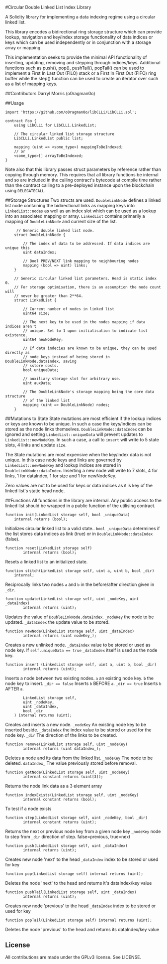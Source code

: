 #Circular Double Linked List Index Library

A Solidity library for implementing a data indexing regime using a circular linked list.

This library encodes a bidirectional ring storage structure which can provide lookup, navigation and key/index storage functionality of data indices or keys which can be used independently or in conjunction with a storage array or mapping.

This implementation seeks to provide the minimal API functionality of inserting, updating, removing and stepping through indices/keys.  Additional functions such as push(), pop(), pushTail(), popTail() can be used to implement a First In Last Out (FILO) stack or a First In First Out (FIFO) ring buffer while the step() function can be used to create an iterator over such as a list of mapping keys.

##Contributors
Darryl Morris (o0ragman0o)

##Usage
```
import 'https://github.com/o0ragman0o/libCLLi/LibCLLi.sol';

contract Foo {
    using LibCLLi for LibCLLi.LinkedList;

    // The circular linked list storage structure
    LibCLLi.LinkedList public list;

    mapping (uint => <some_type>) mappingToBeIndexed;
    // or
    <some_type>[] arrayToBeIndexed;
}
```

Note also that this library passes struct parameters by reference rather than copying through memory. This requires that all library functions be internal and so are included in the calling contract's bytecode at compile time rather than the contract calling to a pre-deployed instance upon the blockchain using `DELEGATECALL`.

##Storage Structures
Two structs are used. `DoubleLinkNode` defines a linked list node containing the bidirectional links as mapping keys into `LinkedList::nodes` as well as an index slot which can be used as a lookup into an associated mapping or array.
`LinkedList` contains primarily a mapping of `DoubleLinkNode` and current size of the list.

```
     // Generic double linked list node.
    struct DoubleLinkNode {

        // The index of data to be addressed. If data indices are unique this
        uint dataIndex;

        // Bool PREV/NEXT link mapping to neighbouring nodes
        mapping (bool => uint) links;
    }
    
    // Generic circular linked list parameters. Head is static index 0.
    // For storage optimisation, there is an assumption the node count will
    // never be greater than 2**64.
    struct LinkedList {

        // Current number of nodes in linked list
        uint64 size;

        // The next key to be used in the nodes mapping if data indices aren't
        // unique. Set to 1 upon initialisation to indicate list existence.
        uint64 newNodeKey;

        // If data indecies are known to be unique, they can be used directly as
        // node keys instead of being stored in DoubleLinkNode.dataIndex, saving
        // sstore costs.
        bool uniqueData;

        // auxiliary storage slot for arbitrary use.
        uint auxData;

        // The DoubleLinkNode's storage mapping being the core data structure
        // of the linked list
        mapping (uint => DoubleLinkNode) nodes;
    }
```

##Mutations to State
State mutations are most efficient if the lookup indices or keys are known to be unique.  In such a case the keys/indices can be stored as the node links themselves. `DoubleLinkNode::dataIndex` can be ignored and setting `LinkedList::uniqueData` will prevent updates to `LinkedList::newNodeKey`. In such a case, a call to `insert` will write to 5 state slots, 4 links and update `size`.

The State mutations are most expensive when the key/index data is not unique. In this case node keys and links are governed by `LinkedList::newNodeKey` and lookup indices are stored in `DoubleLinkNode::dataIndex`. Inserting a new node will write to 7 slots, 4 for links, 1 for dataIndex, 1 for size and 1 for
newNodeKey.

Zero values are not to be used for keys or data indices as `0` is key of the linked list's static head node.


##Functions
All functions in the library are internal.  Any public access to the linked list should be wrapped in a public function of the utilising contract.

```
function init(LinkedList storage self, bool _uniqueData)
    internal returns (bool);
```
Initializes circular linked list to a valid state..
`bool _uniqueData` determines if the list stores data indices as link (true) or
in `DoubleLinkNode::dataIndex` (false).

```
function reset(LinkedList storage self)
        internal returns (bool);
```
Resets a linked list to an initialized state.

```
function stitch(LinkedList storage self, uint a, uint b, bool _dir)
    internal;
```
Reciprocally links two nodes `a` and `b` in the before/after direction given in `_dir`.

```
function update(LinkedList storage self, uint _nodeKey, uint _dataIndex)
        internal returns (uint);
```
Updates the value of `DoubleLinkNode.dataIndex`.
`_nodeKey` the node to be updated.
`_dataIndex` the update value to be stored.
```
function newNode(LinkedList storage self, uint _dataIndex)
        internal returns (uint nodeKey_);
```
Creates a new unlinked node.
`_dataIndex` value to be stored or used as node key. If `self.uniqueData == true` `_dataIndex` itself is used as the node key.

```
function insert (LinkedList storage self, uint a, uint b, bool _dir)
        internal returns (uint);
```
Inserts a node between two existing nodes.
`a` an existing node key.
`b` the node key to insert.
`_dir == false`  Inserts `b` BEFORE `a`.
`_dir == true`   Inserts `b` AFTER `a`.

```function insertNewNode(
        LinkedList storage self,
        uint _nodeKey,
        uint _dataIndex,
        bool _dir
    ) internal returns (uint);
```
Creates and inserts a new node.
`_nodeKey` An existing node key to be inserted beside.
`_dataIndex` the index value to be stored or used for the node key.
`_dir` The direction of the links to be created.

```
function remove(LinkedList storage self, uint _nodeKey)
        internal returns (uint dataIndex_);
```
Deletes a node and its data from the linked list.
`_nodeKey` The node to be deleted.
`dataIndex_` The value previously stored before removal.

```
function getNode(LinkedList storage self, uint _nodeKey)
        internal constant returns (uint[3]);
```
Returns the node link data as a 3 element array

```
function indexExists(LinkedList storage self, uint _nodeKey)
        internal constant returns (bool);
```
To test if a node exists

```
function step(LinkedList storage self, uint _nodeKey, bool _dir)
        internal constant returns (uint);
```
Returns the next or previous node key from a given node key
`_nodeKey` node to step from
`_dir` direction of step. false=previous, true=next

```
function push(LinkedList storage self, uint _dataIndex)
        internal returns (uint);
```
Creates new node 'next' to the head
`_dataIndex` index to be stored or used for key

```
function pop(LinkedList storage self) internal returns (uint);
```
Deletes the node 'next' to the head and returns it's dataIndex/key value

```
function pushTail(LinkedList storage self, uint _dataIndex)
        internal returns (uint);
```
Creates new node 'previous' to the head
`_dataIndex` index to be stored or used for key

```
function popTail(LinkedList storage self) internal returns (uint);
```
Deletes the node 'previous' to the head and returns its dataIndex/key value


## License
All contributions are made under the GPLv3 license. See LICENSE.